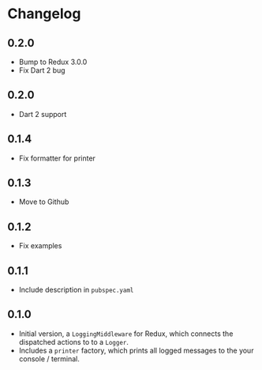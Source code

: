 # Changelog

## 0.2.0

  - Bump to Redux 3.0.0
  - Fix Dart 2 bug

## 0.2.0

  - Dart 2 support

## 0.1.4

  - Fix formatter for printer

## 0.1.3

  - Move to Github

## 0.1.2

  - Fix examples

## 0.1.1

  - Include description in `pubspec.yaml`


## 0.1.0

  - Initial version, a `LoggingMiddleware` for Redux, which connects the dispatched actions to to a `Logger`. 
  - Includes a `printer` factory, which prints all logged messages to the your console / terminal.
